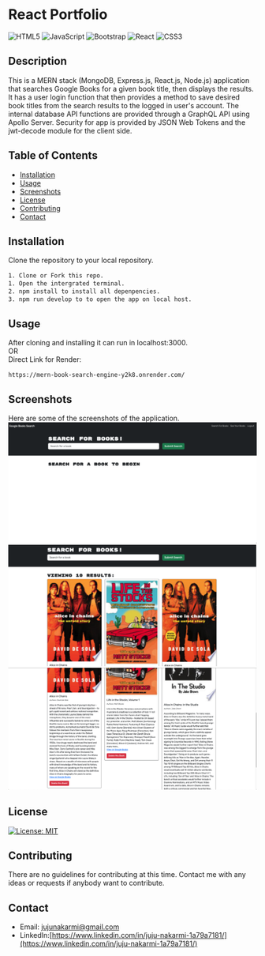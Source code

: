 # React Portfolio
![HTML5](https://img.shields.io/badge/html5-%23E34F26.svg?style=for-the-badge&logo=html5&logoColor=white) 
![JavaScript](https://img.shields.io/badge/javascript-%23323330.svg?style=for-the-badge&logo=javascript&logoColor=%23F7DF1E) 
![Bootstrap](https://img.shields.io/badge/bootstrap-%23563D7C.svg?style=for-the-badge&logo=bootstrap&logoColor=white)
 ![React](https://img.shields.io/badge/react-%2320232a.svg?style=for-the-badge&logo=react&logoColor=%2361DAFB)
 ![CSS3](https://img.shields.io/badge/css3-%231572B6.svg?style=for-the-badge&logo=css3&logoColor=white) 

## Description
This is a MERN stack (MongoDB, Express.js, React.js, Node.js) application that searches Google Books for a given book title, then displays the results. It has a user login function that then provides a method to save desired book titles from the search results to the logged in user's account. The internal database API functions are provided through a GraphQL API using Apollo Server. Security for app is provided by JSON Web Tokens and the jwt-decode module for the client side.


  ## Table of Contents

* [Installation](#installation)
* [Usage](#usage)
* [Screenshots](#screenshots)
* [License](#license)
* [Contributing](#contributing)
* [Contact](#contact)

## Installation
Clone the repository to your local repository.
```
1. Clone or Fork this repo.
1. Open the intergrated terminal.
2. npm install to install all depenpencies.
3. npm run develop to to open the app on local host.
```

## Usage
After cloning and installing it can run in localhost:3000.<br/>
OR<br/>
Direct Link for Render:
```
https://mern-book-search-engine-y2k8.onrender.com/
```



## Screenshots
Here are some of the screenshots of the application.
![Screenshot image of the application.](./assets/screenshots/screenshot-1.png)
![Screenshot image of the application.](./assets/screenshots/screenshot-2.png)
![Screenshot image of the application.](./assets/screenshots/screenshot-3.png)


## License
[![License: MIT](https://img.shields.io/badge/License-MIT-blue.svg)](https://opensource.org/licenses/MIT)

## Contributing

There are no guidelines for contributing at this time. Contact me with any ideas or requests if anybody want to contribute.


## Contact
* Email: jujunakarmi@gmail.com
* LinkedIn:[https://www.linkedin.com/in/juju-nakarmi-1a79a7181/](https://www.linkedin.com/in/juju-nakarmi-1a79a7181/)
